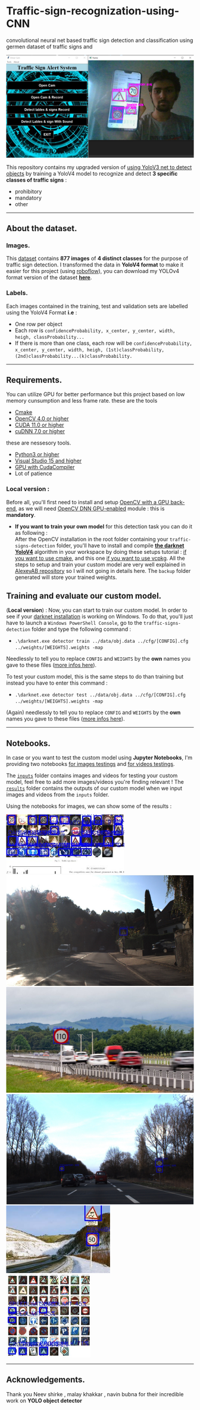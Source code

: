 # Traffic-sign-recognization-using-CNN
convolutional neural net based traffic sign detection and classification using germen dataset of traffic signs and


![plot](output/demo.png)

This repository contains my upgraded version of [using YoloV3 net to detect objects](https://github.com/fredotran/yolov3-opencvdnn) by training a YoloV4 model to recognize and detect **3 specific classes of traffic signs** : 

* prohibitory
* mandatory 
* other 

---

## About the dataset.

### Images.
This [dataset](https://www.kaggle.com/andrewmvd/road-sign-detection) contains **877 images** of **4 distinct classes** for the purpose of traffic sign detection.
I transformed the data in **YoloV4 format** to make it easier for this project (using [roboflow](https://roboflow.com/)), you can download my YOLOv4 format version of the dataset **[here](https://github.com/fredotran/traffic-signs-detection/releases/download/weights/Traffic.Road.Signs.YoloV3.format.v2-10-01-2021.darknet.zip)**. 

### Labels.

Each images contained in the training, test and validation sets are labelled using the YoloV4 Format **i.e** : 
* One row per object
* Each row is `confidenceProbability, x_center, y_center, width, heigh, classProbability...`
* If there is more than one class, each row will be `confidenceProbability, x_center, y_center, width, heigh, (1st)classProbability, (2nd)classProbability...(k)classProbability.`

--- 

## Requirements.
You can utilize GPU for better performance but this project based on low memory cunsumption and less frame rate.
these are the tools
* [Cmake](https://cmake.org/runningcmake/)
* [OpenCV 4.0 or higher](https://opencv.org/releases/) 
* [CUDA 11.0 or higher](https://developer.nvidia.com/cuda-toolkit-archive) 
* [cuDNN 7.0 or higher](https://developer.nvidia.com/rdp/cudnn-archive) 

these are nessesory tools.
* [Python3 or higher](https://www.python.org/downloads/)
* [Visual Studio 15 and higher](https://visualstudio.microsoft.com/fr/downloads/)
* [GPU with CudaCompiler](https://en.wikipedia.org/wiki/CUDA#GPUs_supported)
* Lot of patience 


### **Local version** : 

Before all, you'll first need to install and setup [OpenCV with a GPU back-end](https://medium.com/analytics-vidhya/build-opencv-from-source-with-cuda-for-gpu-access-on-windows-5cd0ce2b9b37), as we will need [OpenCV DNN GPU-enabled](https://learnopencv.com/how-to-use-opencv-dnn-module-with-nvidia-gpu-on-windows/) module : this is **mandatory**.  

* **If you want to train your own model** for this detection task you can do it as following :  
After the OpenCV installation in the root folder containing your `traffic-signs-detection` folder, you'll have to install and compile **[the darknet YoloV4](https://github.com/AlexeyAB/darknet)** algorithm in your workspace by doing these setups tutorial : [if you want to use cmake](https://github.com/AlexeyAB/darknet#how-to-compile-on-windows-using-cmake), and this one [if you want to use vcpkg](https://github.com/AlexeyAB/darknet#how-to-compile-on-windows-using-vcpkg). All the steps to setup and train your custom model are very well explained in [AlexeyAB repository](https://github.com/AlexeyAB/darknet) so I will not going in details here. The `backup` folder generated will store your trained weights.



## Training and evaluate our custom model.

(**Local version**) : Now, you can start to train our custom model. In order to see if your [darknet installation](https://github.com/AlexeyAB/darknet) is working on Windows. To do that, you'll just have to launch a `Windows PowerShell Console`, go to the `traffic-signs-detection` folder and type the following command : 
* `.\darknet.exe detector train ../data/obj.data ../cfg/[CONFIG].cfg ../weights/[WEIGHTS].weights -map` 

Needlessly to tell you to replace `CONFIG` and `WEIGHTS` by the **own** names you gave to these files ([more infos here](https://github.com/AlexeyAB/darknet#when-should-i-stop-training)).

To test your custom model, this is the same steps to do than training but instead you have to enter this command : 
* `.\darknet.exe detector test ../data/obj.data ../cfg/[CONFIG].cfg ../weights/[WEIGHTS].weights -map` 

(Again) needlessly to tell you to replace `CONFIG` and `WEIGHTS` by the **own** names you gave to these files ([more infos here](https://github.com/AlexeyAB/darknet#custom-object-detection)).

---

## Notebooks.

In case or you want to test the custom model using **Jupyter Notebooks**, I'm providing two notebooks [for images testings](https://github.com/Pritesh24gurjar/Traffic-sign-recognization-using-CNN/blob/main/Traffic_Sign_Classifier.ipynb) and [for videos testings](https://github.com/Pritesh24gurjar/Traffic-sign-recognization-using-CNN/blob/main/video_test_smulator.ipynb).

The [`inputs`](https://github.com/Pritesh24gurjar/Traffic-sign-recognization-using-CNN/tree/main/images) folder contains images and videos for testing your custom model, feel free to add more images/videos you're finding relevant ! The [`results`](https://github.com/Pritesh24gurjar/Traffic-sign-recognization-using-CNN/tree/main/output) folder contains the outputs of our custom model when we input images and videos from the `inputs` folder.

Using the notebooks for images, we can show some of the results : 

![plot](output/yolov4res17.jpg) ![plot](output/yolov4res13.jpg) ![plot](output/yolov4res14.jpg)
![plot](output/yolov4res16.jpg) ![plot](output/yolov4res15.jpg)
![plot](output/yolov4res18.jpg) 

---


## Acknowledgements.

Thank you Neev shirke , malay khakkar , navin bubna for their incredible work on **YOLO object detector**
